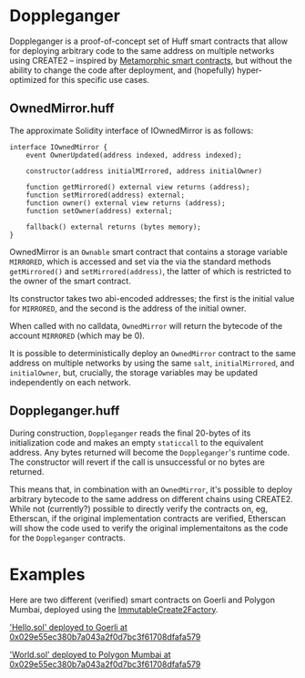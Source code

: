 # Doppleganger

Doppleganger is a proof-of-concept set of Huff smart contracts that allow for deploying arbitrary code to the same address on multiple networks using CREATE2 – inspired by [Metamorphic smart contracts](https://github.com/0age/metamorphic), but without the ability to change the code after deployment, and (hopefully) hyper-optimized for this specific use cases.

## OwnedMirror.huff

The approximate Solidity interface of IOwnedMirror is as follows:
```solidity
interface IOwnedMirror {
    event OwnerUpdated(address indexed, address indexed);

    constructor(address initialMIrrored, address initialOwner)

    function getMirrored() external view returns (address);
    function setMirrored(address) external;
    function owner() external view returns (address);
    function setOwner(address) external;

    fallback() external returns (bytes memory);
}
```

OwnedMirror is an `Ownable` smart contract that contains a storage variable `MIRRORED`, which is accessed and set via the via the standard methods `getMirrored()` and `setMirrored(address)`, the latter of which is restricted to the owner of the smart contract. 

Its constructor takes two abi-encoded addresses; the first is the initial value for `MIRRORED`, and the second is the address of the initial owner.

When called with no calldata, `OwnedMirror` will return the bytecode of the account `MIRRORED` (which may be 0).

It is possible to deterministically deploy an `OwnedMirror` contract to the same address on multiple networks by using the same `salt`, `initialMirrored`, and `initialOwner`, but, crucially, the storage variables may be updated independently on each network.

## Doppleganger.huff

During construction, `Doppleganger` reads the final 20-bytes of its initialization code and makes an empty `staticcall` to the equivalent address. Any bytes returned will become the `Doppleganger`'s runtime code. The constructor will revert if the call is unsuccessful or no bytes are returned.

This means that, in combination with an `OwnedMirror`, it's possible to deploy arbitrary bytecode to the same address on different chains using CREATE2. While not (currently?) possible to directly verify the contracts on, eg, Etherscan, if the original implementation contracts are verified, Etherscan will show the code used to verify the original implementaitons as the code for the `Doppleganger` contracts.

# Examples

Here are two different (verified) smart contracts on Goerli and Polygon Mumbai, deployed using the [ImmutableCreate2Factory](https://goerli.etherscan.io/address/0x0000000000ffe8b47b3e2130213b802212439497#code).

['Hello.sol' deployed to Goerli at 0x029e55ec380b7a043a2f0d7bc3f61708dfafa579](https://goerli.etherscan.io/address/0x029e55ec380b7a043a2f0d7bc3f61708dfafa579#code)

['World.sol' deployed to Polygon Mumbai at 0x029e55ec380b7a043a2f0d7bc3f61708dfafa579](https://mumbai.polygonscan.com/address/0x029e55ec380b7a043a2f0d7bc3f61708dfafa579#code)